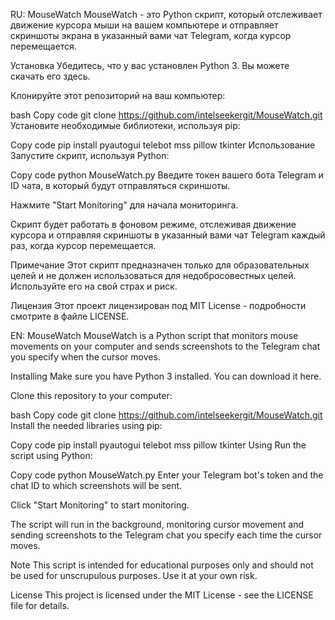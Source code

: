 
RU: MouseWatch
MouseWatch - это Python скрипт, который отслеживает движение курсора мыши на вашем компьютере и отправляет скриншоты экрана в указанный вами чат Telegram, когда курсор перемещается.

Установка
Убедитесь, что у вас установлен Python 3. Вы можете скачать его здесь.

Клонируйте этот репозиторий на ваш компьютер:

bash
Copy code
git clone https://github.com/intelseekergit/MouseWatch.git
Установите необходимые библиотеки, используя pip:

Copy code
pip install pyautogui telebot mss pillow tkinter
Использование
Запустите скрипт, используя Python:

Copy code
python MouseWatch.py
Введите токен вашего бота Telegram и ID чата, в который будут отправляться скриншоты.

Нажмите "Start Monitoring" для начала мониторинга.

Скрипт будет работать в фоновом режиме, отслеживая движение курсора и отправляя скриншоты в указанный вами чат Telegram каждый раз, когда курсор перемещается.

Примечание
Этот скрипт предназначен только для образовательных целей и не должен использоваться для недобросовестных целей. Используйте его на свой страх и риск.

Лицензия
Этот проект лицензирован под MIT License - подробности смотрите в файле LICENSE.

EN: MouseWatch
MouseWatch is a Python script that monitors mouse movements on your computer and sends screenshots to the Telegram chat you specify when the cursor moves.

Installing
Make sure you have Python 3 installed. You can download it here.

Clone this repository to your computer:

bash
Copy code
git clone https://github.com/intelseekergit/MouseWatch.git
Install the needed libraries using pip:

Copy code
pip install pyautogui telebot mss pillow tkinter
Using
Run the script using Python:

Copy code
python MouseWatch.py
Enter your Telegram bot's token and the chat ID to which screenshots will be sent.

Click "Start Monitoring" to start monitoring.

The script will run in the background, monitoring cursor movement and sending screenshots to the Telegram chat you specify each time the cursor moves.

Note
This script is intended for educational purposes only and should not be used for unscrupulous purposes. Use it at your own risk.

License
This project is licensed under the MIT License - see the LICENSE file for details.
